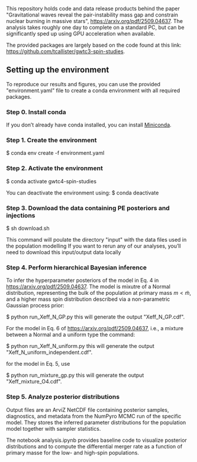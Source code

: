 This repository holds code and data release products behind the paper "Gravitational waves reveal the pair-instability mass
gap and constrain nuclear burning in massive stars", https://arxiv.org/pdf/2509.04637. The analysis takes roughly one day to complete on a standard PC, but can be significantly sped up using GPU acceleration when available.

The provided packages are largely based on the code found at this link: https://github.com/tcallister/gwtc3-spin-studies.

## Setting up the environment
To reproduce our results and figures, you can use the provided "environment.yaml" file to create a conda environment with all required packages.

### Step 0. Install conda
If you don’t already have conda installed, you can install [Miniconda](https://docs.conda.io/en/latest/miniconda.html).

### Step 1. Create the environment
$ conda env create -f environment.yaml

### Step 2. Activate the environment
$ conda activate gwtc4-spin-studies

You can deactivate the environment using:
$ conda deactivate

### Step 3. Download the data containing PE posteriors and injections
$ sh download.sh

This command will poulate the directory "input" with the data files used in the population modelling
If you want to rerun any of our analyses, you’ll need to download this input/output data locally

### Step 4. Perform hierarchical Bayesian inference
To infer the hyperparameter posteriors of the model in Eq. 4 in https://arxiv.org/pdf/2509.04637. 
The model is mixutre of a Normal distribution, representing the bulk of the population at primary mass $m<\tilde{m}$, 
and a higher mass spin distribution described via a non-parametric Gaussian process prior: 

$ python run_Xeff_N_GP.py 
this will generate the output "Xeff_N_GP.cdf".

For the model in Eq. 6 of  https://arxiv.org/pdf/2509.04637, i.e., a mixture between a Normal and a uniform type the command:

$ python run_Xeff_N_uniform.py 
this will generate the output "Xeff_N_uniform_independent.cdf".

for the model in Eq. 5, use

$ python run_mixture_gp.py
this will generate the output "Xeff_mixture_O4.cdf".

### Step 5. Analyze posterior distributions
Output files are an ArviZ NetCDF file containing posterior samples, diagnostics, and metadata from the NumPyro MCMC run of the specific model.
They stores the inferred parameter distributions for the population model together with sampler statistics.

The notebook analysis.ipynb provides baseline code to visualize posterior distributions and to compute the differential merger rate as a function of primary masse for the low- and high-spin populations.





